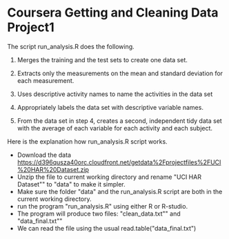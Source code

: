 Coursera Getting and Cleaning Data
Project1
========================================

The script run_analysis.R does the following.

1. Merges the training and the test sets to create one data set.

2. Extracts only the measurements on the mean and standard deviation for each measurement.

3. Uses descriptive activity names to name the activities in the data set

4. Appropriately labels the data set with descriptive variable names.

5. From the data set in step 4, creates a second, independent tidy data set with the average of each variable for each activity and each subject.


Here is the explanation how run_analysis.R script works.

* Download the data https://d396qusza40orc.cloudfront.net/getdata%2Fprojectfiles%2FUCI%20HAR%20Dataset.zip
* Unzip the file to current working directory and rename "UCI HAR Dataset"" to "data" to make it simpler. 
* Make sure the folder "data" and the run_analysis.R script are both in the current working directory.
* run the program "run_analysis.R" using either R or R-studio. 
* The program will produce two files: "clean_data.txt"" and "data_final.txt""
* We can read the file using the usual read.table("data_final.txt")

